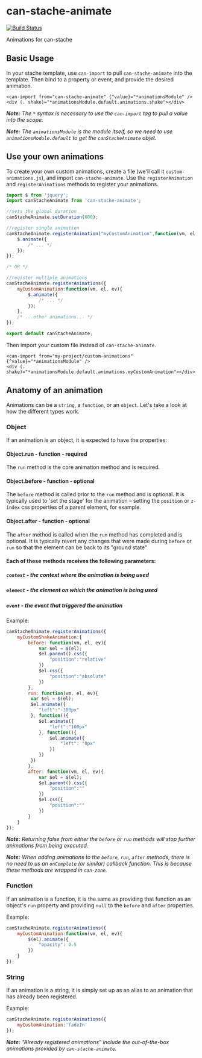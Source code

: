# can-stache-animate

[![Build Status](https://travis-ci.org/canjs/can-stache-animate.png?branch=master)](https://travis-ci.org/canjs/can-stache-animate)

Animations for can-stache

## Basic Usage

In your stache template, use `can-import` to pull `can-stache-animate` into the template.
Then bind to a property or event, and provide the desired animation.
```
<can-import from="can-stache-animate" {^value}="*animationsModule" />
<div (. shake)="*animationsModule.default.animations.shake"></div>
```
_**Note:** The `*` syntax is necessary to use the `can-import` tag to pull a value into the scope._

_**Note:** The `animationsModule` is the module itself, so we need to use `animationsModule.default` to get the `canStacheAnimate` objet._

## Use your own animations

To create your own custom animations, create a file (we'll call it `custom-animations.js`),
and import `can-stache-animate`.  Use the `registerAnimation` and `registerAnimations` methods to register your animations.

```js
import $ from 'jquery';
import canStacheAnimate from 'can-stache-animate';

//sets the global duration
canStacheAnimate.setDuration(600);

//register single animation
canStacheAnimate.registerAnimation("myCustomAnimation",function(vm, el, ev){
	$.animate({
		/* ... */	
	});
});

/* OR */

//register multiple animations
canStacheAnimate.registerAnimations({
	myCustomAnimation:function(vm, el, ev){
		$.animate({
			/* ... */	
		});
	},
	/* ...other animations... */
});

export default canStacheAnimate;

```

Then import your custom file instead of `can-stache-animate`.
```
<can-import from="my-project/custom-animations" {^value}="*animationsModule" />
<div (. shake)="*animationsModule.default.animations.myCustomAnimation"></div>
```


## Anatomy of an animation

Animations can be a `string`, a `function`, or an `object`.  Let's take a look at how the different types work.

### Object
If an animation is an object, it is expected to have the properties:

#### Object.run - function - required
The `run` method is the core animation method and is required.

#### Object.before - function - optional
The `before` method is called prior to the `run` method and is optional.  It is typically used to 'set the stage' for the animation – setting the `position` or `z-index` css properties of a parent element, for example.

#### Object.after - function - optional
The `after` method is called when the `run` method has completed and is optional.  It is typically revert any changes that were made during `before` or `run` so that the element can be back to its "ground state"

#### Each of these methods receives the following parameters:

##### `context` - the context where the animation is being used

##### `element` - the element on which the animation is being used

##### `event` - the event that triggered the animation

Example:
```js
canStacheAnimate.registerAnimations({
	myCustomShakeAnimation:{
		before: function(vm, el, ev){
			var $el = $(el);
			$el.parent().css({
				"position":"relative"
			})
			$el.css({
				"position":"absolute"
			})
		},
		run: function(vm, el, ev){
		 var $el = $(el);
		 $el.animate({
		 	"left":"-100px"
		 }, function(){
		 	$el.animate({
		 		"left":"100px"
		 	}, function(){
		 		$el.animate({
		 			"left": "0px"
		 		})
		 	})
		 })
		},
		after: function(vm, el, ev){
			var $el = $(el);
			$el.parent().css({
				"position":""
			})
			$el.css({
				"position":""
			})
		}
	}
});
```

_**Note:** Returning false from either the `before` or `run` methods will stop further animations from being executed._

_**Note:** When adding animations to the `before`, `run`, `after` methods, there is no need to us an `onComplete` (or similar) callback function.  This is because these methods are wrapped in `can-zone`._


### Function
If an animation is a function, it is the same as providing that function as an object's `run` property and providing `null` to the `before` and `after` properties.

Example:
```js
canStacheAnimate.registerAnimations({
	myCustomAnimation:function(vm, el, ev){
		$(el).animate({
			"opacity": 0.5
		})
	}
});
```

### String
If an animation is a string, it is simply set up as an alias to an animation that has already been registered.  

Example:
```js
canStacheAnimate.registerAnimations({
	myCustomAnimation:'fadeIn'
});
```
_**Note:** "Already registered animations" include the out-of-the-box animations provided by `can-stache-animate`._
